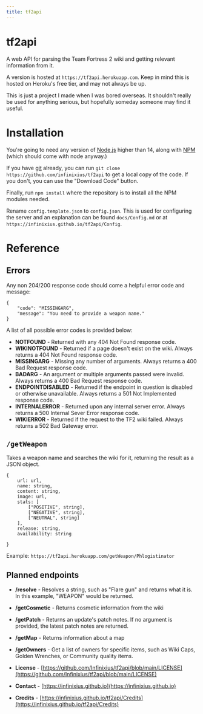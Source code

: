 ```yaml
---
title: tf2api
---
```


# tf2api

A web API for parsing the Team Fortress 2 wiki and getting relevant information from it.

A version is hosted at `https://tf2api.herokuapp.com`. Keep in mind this is hosted on Heroku's free tier, and may not always be up.

This is just a project I made when I was bored overseas. It shouldn't really be used for anything serious, but hopefully someday someone may find it useful.

# Installation

You're going to need any version of [Node.js](https://nodejs.org) higher than 14, along with [NPM](https://www.npmjs.com) (which should come with node anyway.)

If you have [git](https://git-scm.com) already, you can run `git clone https://github.com/infinixius/tf2api` to get a local copy of the code. If you don't, you can use the "Download Code" button.

Finally, run `npm install` where the repository is to install all the NPM modules needed.

Rename `config.template.json` to `config.json`. This is used for configuring the server and an explanation can be found `docs/Config.md` or at `https://infinixius.github.io/tf2api/Config`.

# Reference

## Errors

Any non 204/200 response code should come a helpful error code and message:

```
{
	"code": "MISSINGARG",
	"message": "You need to provide a weapon name."
}
```

A list of all possible error codes is provided below:

- **NOTFOUND** - Returned with any 404 Not Found response code.
- **WIKINOTFOUND** - Returned if a page doesn't exist on the wiki. Always returns a 404 Not Found response code.
- **MISSINGARG** - Missing any number of arguments. Always returns a 400 Bad Request response code.
- **BADARG** - An argument or multiple arguments passed were invalid. Always returns a 400 Bad Request response code.
- **ENDPOINTDISABLED** - Returned if the endpoint in question is disabled or otherwise unavailable. Always returns a 501 Not Implemented response code.
- **INTERNALERROR** - Returned upon any internal server error. Always returns a 500 Internal Sever Error response code.
- **WIKIERROR** - Returned if the request to the TF2 wiki failed. Always returns a 502 Bad Gateway error.

## `/getWeapon`

Takes a weapon name and searches the wiki for it, returning the result as a JSON object.

```
{
    url: url,
    name: string,
    content: string,
    image: url,
    stats: [
        ["POSITIVE", string],
        ["NEGATIVE", string],
        ["NEUTRAL", string]
    ],
    release: string,
    availability: string
    
}
```
Example: `https://tf2api.herokuapp.com/getWeapon/Phlogistinator`

## Planned endpoints

- **/resolve** - Resolves a string, such as "Flare gun" and returns what it is. In this example, "WEAPON" would be returned.
- **/getCosmetic** - Returns cosmetic information from the wiki
- **/getPatch** - Returns an update's patch notes. If no argument is provided, the latest patch notes are returned.
- **/getMap** - Returns information about a map
- **/getOwners** - Get a list of owners for specific items, such as Wiki Caps, Golden Wrenches, or Community quality items.

- **License** - [https://github.com/Infinixius/tf2api/blob/main/LICENSE](https://github.com/Infinixius/tf2api/blob/main/LICENSE)
- **Contact** - [https://infinixius.github.io](https://infinixius.github.io)
- **Credits** - [https://infinixius.github.io/tf2api/Credits](https://infinixius.github.io/tf2api/Credits)